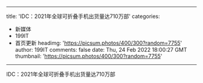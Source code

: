 
---
title: 'IDC：2021年全球可折叠手机出货量达710万部'
categories: 
 - 新媒体
 - 199IT
 - 首页更新
headimg: 'https://picsum.photos/400/300?random=7755'
author: 199IT
comments: false
date: Thu, 24 Feb 2022 18:00:27 GMT
thumbnail: 'https://picsum.photos/400/300?random=7755'
---

<div>   
IDC：2021年全球可折叠手机出货量达710万部  
</div>
            